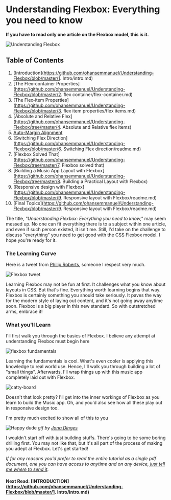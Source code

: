 # Understanding Flexbox: Everything you need to know

**If you have to read only one article on the Flexbox model, this is it.**

![Understanding Flexbox](http://i.imgur.com/GzOC1nh.png)

## Table of Contents
1. [Introduction](https://github.com/ohansemmanuel/Understanding-Flexbox/blob/master/1. Intro/intro.md)
2. [The Flex-container Properties](https://github.com/ohansemmanuel/Understanding-Flexbox/blob/master/2. flex container/flex-container.md)
3. [The Flex-item Properties](https://github.com/ohansemmanuel/Understanding-Flexbox/blob/master/3. flex item properties/flex items.md)
4. [Absolute and Relative Flex](https://github.com/ohansemmanuel/Understanding-Flexbox/tree/master/4. Absolute and Relative flex items)
5. [Auto-Margin Alignment](https://github.com/ohansemmanuel/Understanding-Flexbox/blob/master/5.%20Auto%20margin%20alignment/auto_margin.md)
6. [Switching Flex Direction](https://github.com/ohansemmanuel/Understanding-Flexbox/blob/master/6. Switching Flex direction/readme.md)
7. [Flexbox Solved That](https://github.com/ohansemmanuel/Understanding-Flexbox/tree/master/7. Flexbox solved that)
8. [Building a Music App Layout with Flexbox](https://github.com/ohansemmanuel/Understanding-Flexbox/tree/master/8. Building a Practical Layout with Flexbox)
9. [Responsive design with Flexbox](https://github.com/ohansemmanuel/Understanding-Flexbox/blob/master/9. Responsive layout with Flexbox/readme.md)
10. [Final Topics](https://github.com/ohansemmanuel/Understanding-Flexbox/blob/master/9. Responsive layout with Flexbox/readme.md)


The title, _"Understanding Flexbox: Everything you need to know,"_ may seem messed up. No one can fit everything there is to a subject within one article, and even if such person existed, it isn't me.
Still, I'd take on the challenge to discuss "everything" you need to get good with the CSS Flexbox model. I hope you're ready for it.


### The Learning Curve

Here is a tweet from [Philip Roberts](https://andyet.com/team/phil/), someone I respect very much.

![Flexbox tweet](http://i.imgur.com/g32cuJ3.png)

Learning Flexbox may not be fun at first. It challenges what you know about layouts in CSS. But that's fine. Everything worth learning begins that way. Flexbox is certainly something you should take seriously. It paves the way for the modern style of laying out content, and it's not going away anytime soon.
Flexbox is a big player in this new standard. So with outstretched arms, embrace it!


### What you'll Learn
I'll first walk you through the basics of Flexbox. I believe any attempt at understanding Flexbox must begin here

![flexbox fundamentals](http://i.imgur.com/iGH6nKU.png)

Learning the fundamentals is cool. What's even cooler is applying this knowledge to real world use. Hence, I'll walk you through building a lot of "small things". Afterwards, I'll wrap things up with this music app completely laid out with Flexbox.


![catty-board](http://i.imgur.com/cCztePy.png)

Doesn't that look pretty? I'll get into the inner workings of Flexbox as you learn to build the Music app. Oh, and you'd also see how all these play out in responsive design too.

I'm pretty much excited to show all of this to you

![Happy dude](http://i.imgur.com/fsLPYRN.gif)
_gif by [Jona Dinges ](https://dribbble.com/jonadinges)_


I wouldn't start off with just building stuffs. There's going to be some boring drilling first. You may not like that, but it's all part of the process of making you adept at Flexbox. Let's get started!


_If for any reasons you'd prefer to read the entire tutorial as a single pdf document, one you can have access to anytime and on any device, [just tell me where to send it](https://ohansemmanuel.typeform.com/to/zD5yI7)._

#### Next Read: [INTRODUCTION](https://github.com/ohansemmanuel/Understanding-Flexbox/blob/master/1. Intro/intro.md)
